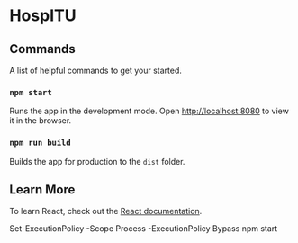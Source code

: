 # HospITU

## Commands

A list of helpful commands to get your started.

### `npm start`

Runs the app in the development mode.
Open [http://localhost:8080](http://:8080) to view it in the browser.

### `npm run build`

Builds the app for production to the `dist` folder.

## Learn More

To learn React, check out the [React documentation](https://reactjs.org/).


Set-ExecutionPolicy -Scope Process -ExecutionPolicy Bypass
npm start